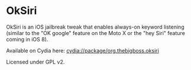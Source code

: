 OkSiri
======

OkSiri is an iOS jailbreak tweak that enables always-on keyword listening (similar to the "OK google" feature on the Moto X or the "hey Siri" feature coming in iOS 8).

Available on Cydia here: [cydia://package/org.thebigboss.oksiri](cydia://package/org.thebigboss.oksiri)

Licensed under GPL v2.
